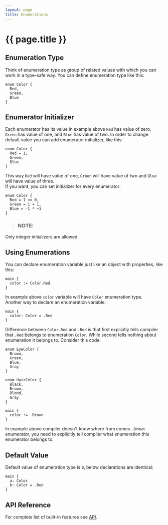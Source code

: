 ```yaml
---
layout: page
title: Enumerations
---
```


# {{ page.title }}

## Enumeration Type
Think of enumeration type as group of related values with which you can work
in a type-safe way. You can define enumeration type like this:

```the
enum Color {
  Red,
  Green,
  Blue
}
```

## Enumerator Initializer
Each enumerator has its value in example above `Red` has value of zero,
`Green` has value of one, and `Blue` has value of two. In order to change
default value you can add enumerator initializer, like this:

```the
enum Color {
  Red = 1,
  Green,
  Blue
}
```

This way `Red` will have value of one, `Green` will have value of two and
`Blue` will have value of three. \
If you want, you can set initializer for every enumerator:

```the
enum Color {
  Red = 1 << 0,
  Green = 1 + 1,
  Blue = -1 * ~1
}
```

> ### NOTE:
  Only integer initializers are allowed.

## Using Enumerations
You can declare enumeration variable just like an object with properties,
like this:

```the
main {
  color := Color.Red
}
```

In example above `color` variable will have `Color` enumeration type. \
Another way to declare an enumeration variable:

```the
main {
  color: Color = .Red
}
```

Difference between `Color.Red` and `.Red` is that first explicitly tells
compiler that `.Red` belongs to enumeration `Color`. While second tells
nothing about enumeration it belongs to. Consider this code:

```the
enum EyeColor {
  Brown,
  Green,
  Blue,
  Gray
}

enum HairColor {
  Black,
  Brown,
  Blond,
  Gray
}

main {
  color := .Brown
}
```

In example above compiler doesn't know where from comes `.Brown` enumerator,
you need to explicitly tell compiler what enumeration this enumerator belongs
to.

## Default Value
Default value of enumeration type is `0`, below declarations are identical:

```the
main {
  a: Color
  b: Color = .Red
}
```

## API Reference
For complete list of built-in features see
[API](/api/enum.html).
